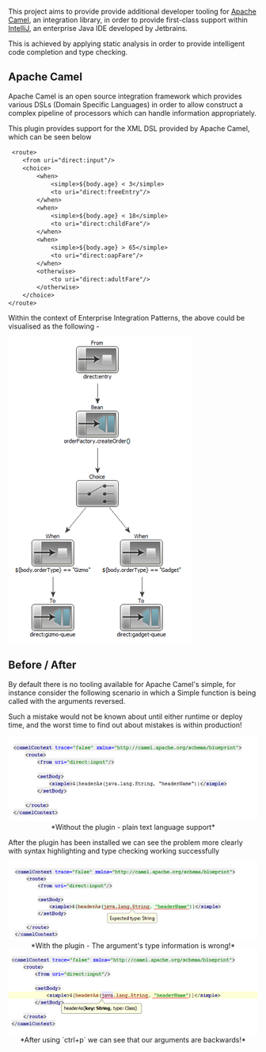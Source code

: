 This project aims to provide provide additional developer tooling for [Apache Camel](http://camel.apache.org/), an integration library, in order to provide first-class support within [IntelliJ](http://www.jetbrains.com/idea/), an enterprise Java IDE developed by Jetbrains.

This is achieved by applying static analysis in order to provide intelligent code completion and type checking.

## Apache Camel

Apache Camel is an open source integration framework which provides various DSLs (Domain Specific Languages) in order to allow construct a complex pipeline of processors which can handle information appropriately.

This plugin provides support for the XML DSL provided by Apache Camel, which can be seen below


     <route>
        <from uri="direct:input"/>
        <choice>
            <when>
                <simple>${body.age} < 3</simple>
                <to uri="direct:freeEntry"/>
            </when>
            <when>
                <simple>${body.age} < 18</simple>
                <to uri="direct:childFare"/>
            </when>
            <when>
                <simple>${body.age} > 65</simple>
                <to uri="direct:oapFare"/>
            </when>
            <otherwise>
                <to uri="direct:adultFare"/>
            </otherwise>
        </choice>
    </route>


Within the context of Enterprise Integration Patterns, the above could be visualised as the following - 

<div class="text-center">
    <img src="docs_images/routeExample.png" alt="CBR Example" doc-img />
</div>

Before / After
--------------

By default there is no tooling available for Apache Camel's simple, for instance consider the following scenario in which a Simple function is being called with the arguments reversed. 

Such a mistake would not be known about until either runtime or deploy time, and the worst time to find out about mistakes is within production!

<div style="text-align:center" class="text-center">
	<div><img src="docs_images/codeExample_before.png" alt="Broken code - Incorrect arguments" doc-img /></div>
	*Without the plugin - plain text language support*
</div>

After the plugin has been installed we can see the problem more clearly with syntax highlighting and type checking working successfully

<div style="text-align:center" class="text-center">
	<div><img alt="Broken code - Incorrect arguments" src="docs_images/CodeExample_typeInformation.png" doc-img /></div>
	*With the plugin - The argument's type information is wrong!*
</div>


<div style="text-align:center" class="text-center">
	<div><img alt="Broken code - Type param" src="docs_images/CodeExample_typeParam.png" doc-img /></div>
	*After using `ctrl+p` we can see that our arguments are backwards!*
</div>
